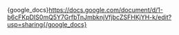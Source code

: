 {google_docs}https://docs.google.com/document/d/1-b6cFKpDIS0mQ5Y7GrfbTnJmbknjVfjbcZSFHKjYH-k/edit?usp=sharing{/google_docs}
